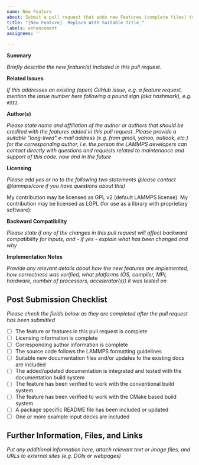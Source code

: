 ```yaml
---
name: New Feature
about: Submit a pull request that adds new Features (complete files) to LAMMPS
title: "[New Feature] _Replace With Suitable Title_"
labels: enhancement
assignees: ''

---
```


**Summary**

_Briefly describe the new feature(s) included in this pull request._

**Related Issues**

_If this addresses an existing (open) GitHub issue, e.g. a feature request, mention the issue number here following a pound sign (aka hashmark), e.g. `#331`._

**Author(s)**

_Please state name and affiliation of the author or authors that should be credited with the features added in this pull request. Please provide a suitable "long-lived" e-mail address (e.g. from gmail, yahoo, outlook, etc.) for the *corresponding* author, i.e. the person the LAMMPS developers can contact directly with questions and requests related to maintenance and support of this code. now and in the future_

**Licensing**

_Please add *yes* or *no* to the following two statements (please contact @lammps/core if you have questions about this)_

My contribution may be licensed as GPL v2 (default LAMMPS license):
My contribution may be licensed as LGPL (for use as a library with proprietary software):

**Backward Compatibility**

_Please state if any of the changes in this pull request will affect backward compatibility for inputs, and - if yes - explain what has been changed and why_

**Implementation Notes**

_Provide any relevant details about how the new features are implemented, how correctness was verified, what platforms (OS, compiler, MPI, hardware, number of processors, accelerator(s)) it was tested on_

## Post Submission Checklist

_Please check the fields below as they are completed *after* the pull request has been submitted_

- [ ] The feature or features in this pull request is complete
- [ ] Licensing information is complete
- [ ] Corresponding author information is complete
- [ ] The source code follows the LAMMPS formatting guidelines
- [ ] Suitable new documentation files and/or updates to the existing docs are included
- [ ] The added/updated documentation is integrated and tested with the documentation build system
- [ ] The feature has been verified to work with the conventional build system
- [ ] The feature has been verified to work with the CMake based build system
- [ ] A package specific README file has been included or updated
- [ ] One or more example input decks are included

## Further Information, Files, and Links

_Put any additional information here, attach relevant text or image files, and URLs to external sites (e.g. DOIs or webpages)_


